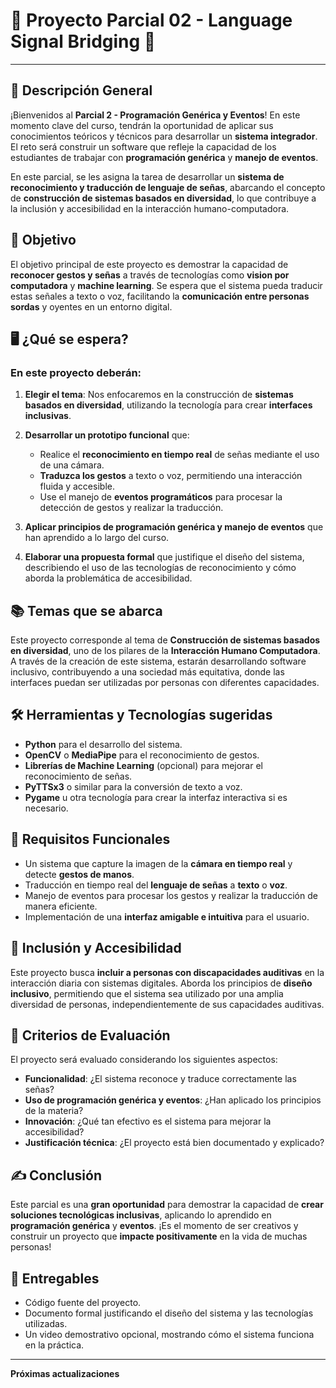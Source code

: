 # 🧠 Proyecto Parcial 02 - **Language Signal Bridging** 👐
---

## 📝 Descripción General

¡Bienvenidos al **Parcial 2 - Programación Genérica y Eventos**! En este momento clave del curso, tendrán la oportunidad de aplicar sus conocimientos teóricos y técnicos para desarrollar un **sistema integrador**. El reto será construir un software que refleje la capacidad de los estudiantes de trabajar con **programación genérica** y **manejo de eventos**.

En este parcial, se les asigna la tarea de desarrollar un **sistema de reconocimiento y traducción de lenguaje de señas**, abarcando el concepto de **construcción de sistemas basados en diversidad**, lo que contribuye a la inclusión y accesibilidad en la interacción humano-computadora.

## 🌟 Objetivo

El objetivo principal de este proyecto es demostrar la capacidad de **reconocer gestos y señas** a través de tecnologías como **vision por computadora** y **machine learning**. Se espera que el sistema pueda traducir estas señales a texto o voz, facilitando la **comunicación entre personas sordas** y oyentes en un entorno digital.

## 🖥️ ¿Qué se espera?

### En este proyecto deberán:
1. **Elegir el tema**: Nos enfocaremos en la construcción de **sistemas basados en diversidad**, utilizando la tecnología para crear **interfaces inclusivas**.
   
2. **Desarrollar un prototipo funcional** que:
   - Realice el **reconocimiento en tiempo real** de señas mediante el uso de una cámara.
   - **Traduzca los gestos** a texto o voz, permitiendo una interacción fluida y accesible.
   - Use el manejo de **eventos programáticos** para procesar la detección de gestos y realizar la traducción.

3. **Aplicar principios de programación genérica y manejo de eventos** que han aprendido a lo largo del curso.

4. **Elaborar una propuesta formal** que justifique el diseño del sistema, describiendo el uso de las tecnologías de reconocimiento y cómo aborda la problemática de accesibilidad.

## 📚 Temas que se abarca
Este proyecto corresponde al tema de **Construcción de sistemas basados en diversidad**, uno de los pilares de la **Interacción Humano Computadora**. A través de la creación de este sistema, estarán desarrollando software inclusivo, contribuyendo a una sociedad más equitativa, donde las interfaces puedan ser utilizadas por personas con diferentes capacidades.

## 🛠️ Herramientas y Tecnologías sugeridas

- **Python** para el desarrollo del sistema.
- **OpenCV** o **MediaPipe** para el reconocimiento de gestos.
- **Librerías de Machine Learning** (opcional) para mejorar el reconocimiento de señas.
- **PyTTSx3** o similar para la conversión de texto a voz.
- **Pygame** u otra tecnología para crear la interfaz interactiva si es necesario.

## 🚀 Requisitos Funcionales

- Un sistema que capture la imagen de la **cámara en tiempo real** y detecte **gestos de manos**.
- Traducción en tiempo real del **lenguaje de señas** a **texto** o **voz**.
- Manejo de eventos para procesar los gestos y realizar la traducción de manera eficiente.
- Implementación de una **interfaz amigable e intuitiva** para el usuario.

## 👥 Inclusión y Accesibilidad
Este proyecto busca **incluir a personas con discapacidades auditivas** en la interacción diaria con sistemas digitales. Aborda los principios de **diseño inclusivo**, permitiendo que el sistema sea utilizado por una amplia diversidad de personas, independientemente de sus capacidades auditivas.

## 🎯 Criterios de Evaluación

El proyecto será evaluado considerando los siguientes aspectos:
- **Funcionalidad**: ¿El sistema reconoce y traduce correctamente las señas?
- **Uso de programación genérica y eventos**: ¿Han aplicado los principios de la materia?
- **Innovación**: ¿Qué tan efectivo es el sistema para mejorar la accesibilidad?
- **Justificación técnica**: ¿El proyecto está bien documentado y explicado?

## ✍️ Conclusión

Este parcial es una **gran oportunidad** para demostrar la capacidad de **crear soluciones tecnológicas inclusivas**, aplicando lo aprendido en **programación genérica** y **eventos**. ¡Es el momento de ser creativos y construir un proyecto que **impacte positivamente** en la vida de muchas personas!

## 📝 Entregables

- Código fuente del proyecto.
- Documento formal justificando el diseño del sistema y las tecnologías utilizadas.
- Un video demostrativo opcional, mostrando cómo el sistema funciona en la práctica.

---
**Próximas actualizaciones**